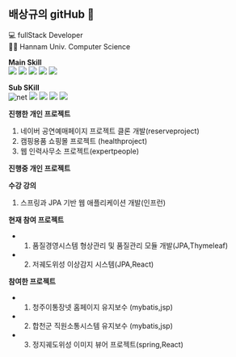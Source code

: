 ## 배상규의 gitHub 👋

<!--
**sangkyu-bae/sangkyu-bae** is a ✨ _special_ ✨ repository because its `README.md` (this file) appears on your GitHub profile.

Here are some ideas to get you started:

- 🔭 I’m currently working on ...
- 🌱 I’m currently learning ...
- 👯 I’m looking to collaborate on ...
- 🤔 I’m looking for help with ...
- 💬 Ask me about ...
- 📫 How to reach me: ...
- 😄 Pronouns: ...
- ⚡ Fun fact: ...
-->

💻 fullStack Developer  
👩‍🎓 Hannam Univ. Computer Science


**Main Skill**    
  <img src="https://img.shields.io/badge/-JAVA-A8B9CC?style=flat-square&logo=Java&logoColor=Red"/>
  <img src="https://img.shields.io/badge/-Spring-6DB33F?style=flat-square&logo=Spring&logoColor=black"/>
  <img src="https://img.shields.io/badge/-Spring Security-6DB33F?style=flat-square&logo=Spring Security&logoColor=black"/>
  <img src="https://img.shields.io/badge/-JavaScript-F7DF1E?style=flat-square&logo=JavaScript&logoColor=black"/>
  <img src="https://img.shields.io/badge/-MySQL-4479A1?style=flat-square&logo=MySQL&logoColor=black"/>
 
  
**Sub SKill**    
 <img alt="net" src ="https://img.shields.io/badge/.net-3776AB.svg?&style=for-the-badge&logo=.net&logoColor=white"/>
 <img src="https://img.shields.io/badge/-C Sharp-239120?style=flat-square&logo=C Sharp&logoColor=black"/>
 <img src="https://img.shields.io/badge/React-007396?style=flat-square&logo=React&logoColor=white"/>
 <img src="https://img.shields.io/badge/-Node.js-339933?style=flat-square&logo=Node.js&logoColor=black"/>
 <img src="https://img.shields.io/badge/-Oracle-F80000?style=flat-square&logo=Oracle&logoColor=black"/>  
  
   
 **진행한 개인 프로젝트**  
 1. 네이버 공연예매페이지 프로젝트 클론 개발(reserveproject)
 2. 캠핑용품 쇼핑몰 프로젝트 (healthproject)
 3. 웹 인력사무소 프로젝트(expertpeople)
 

 **진행중 개인 프로젝트**  

  
**수강 강의**  
 1. 스프링과 JPA 기반 웹 애플리케이션 개발(인프런)
  
**현재 참여 프로젝트**
  * 1. 품질경영시스템 형상관리 및 품질관리 모듈 개발(JPA,Thymeleaf)
  * 2. 저궤도위성 이상감지 시스템(JPA,React)
  
**참여한 프로젝트**
  * 1. 청주이통장넷 홈페이지 유지보수 (mybatis,jsp)
  * 2. 합천군 직원소통시스템 유지보수 (mybatis,jsp)
  * 3. 정지궤도위성 이미지 뷰어 프로젝트(spring,React)

 

